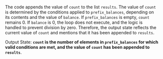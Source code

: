 The code appends the value of `count` to the list `results`. The value of `count` is determined by the conditions applied to `prefix_balances`, depending on its contents and the value of `balance`. If `prefix_balances` is empty, `count` remains 0. If `balance` is 0, the loop does not execute, and the logic is handled to prevent division by zero. Therefore, the output state reflects the current value of `count` and mentions that it has been appended to `results`.

Output State: **`count` is the number of elements in `prefix_balances` for which valid conditions are met, and the value of `count` has been appended to `results`**.